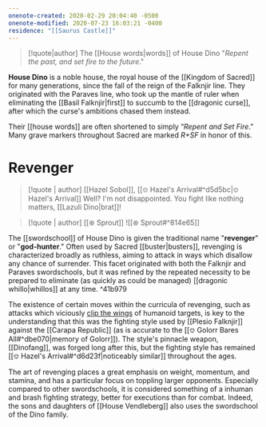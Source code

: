 ```yaml
---
onenote-created: 2020-02-29 20:04:40 -0500
onenote-modified: 2020-07-23 16:03:21 -0400
residence: "[[Saurus Castle]]"
---
```

>[!quote|author] The [[House words|words]] of House Dino
>"*Repent the past, and set fire to the future*."


**House Dino** is a noble house, the royal house of the [[Kingdom of Sacred]] for many generations, since the fall of the reign of the Falknjir line. They originated with the Paraves line, who took up the mantle of ruler when eliminating the [[Basil Falknjir|first]] to succumb to the [[dragonic curse]], after which the curse's ambitions chased them instead.

Their [[house words]] are often shortened to simply “*Repent and Set Fire*.” Many grave markers throughout Sacred are marked *R+SF* in honor of this.

# Revenger
>[!quote | author] [[Hazel Sobol]], [[⎊ Hazel's Arrival#^d5d5bc|⎊ Hazel's Arrival]]
>Well? I'm not disappointed. You fight like nothing matters, [[Lazuli Dino|brat]]!

>[!quote | author] [[⊛ Sprout]]
>![[⊛ Sprout#^814e65]]

The [[swordschool]] of House Dino is given the traditional name "**revenger**" or "**god-hunter**." Often used by Sacred [[buster|busters]], revenging is characterized broadly as ruthless, aiming to attack in ways which disallow any chance of surrender. This facet originated with both the Falknjir and Paraves swordschools, but it was refined by the repeated necessity to be prepared to eliminate (as quickly as could be managed) [[dragonic whillo|whillos]] at any time. ^41b979

The existence of certain moves within the curricula of revenging, such as attacks which viciously [clip the wings](https://en.m.wikipedia.org/wiki/Wing_clipping) of humanoid targets, is key to the understanding that this was the fighting style used by [[Plesio Falknjir]] against the [[Carapa Republic]] (as is accurate to the [[⎊ Golorr Bares All#^dbe070|memory of Golorr]]). The style's pinnacle weapon, [[Dinofang]], was forged long after this, but the fighting style has remained [[⎊ Hazel's Arrival#^d6d23f|noticeably similar]] throughout the ages.

The art of revenging places a great emphasis on weight, momentum, and stamina, and has a particular focus on toppling larger opponents. Especially compared to other swordschools, it is considered something of a inhuman and brash fighting strategy, better for executions than for combat. Indeed, the sons and daughters of [[House Vendleberg]] also uses the swordschool of the Dino family.
